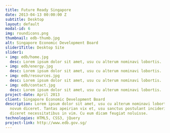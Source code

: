 ```yaml
---
title: Future Ready Singapore
date: 2013-04-13 00:00:00 Z
subtitle: Desktop
layout: default
modal-id: 6
img: roundicons.png
thumbnail: edb-thumb.jpg
alt: Singapore Economic Development Board
slider1Title: Desktop Site
slider1:
- img: edb/home.jpg
  desc: Lorem ipsum dolor sit amet, usu cu alterum nominavi lobortis.
- img: edb/energy.jpg
  desc: Lorem ipsum dolor sit amet, usu cu alterum nominavi lobortis.
- img: edb/resources.jpg
  desc: Lorem ipsum dolor sit amet, usu cu alterum nominavi lobortis.
- img: edb/contact.jpg
  desc: Lorem ipsum dolor sit amet, usu cu alterum nominavi lobortis.
project-date: April 2013
client: Singapore Economic Development Board
description: Lorem ipsum dolor sit amet, usu cu alterum nominavi lobortis. At duo
  novum diceret. Tantas apeirian vix et, usu sanctus postulant inciderint ut, populo
  diceret necessitatibus in vim. Cu eum dicam feugiat noluisse.
technologies: HTML5, CSS3, jQuery
project-link: http://www.edb.gov.sg/
---
```


